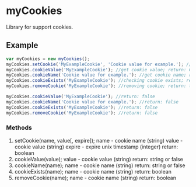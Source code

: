 # myCookies
Library for support cookies.

## Example
```JavaScript
var myCookies = new myCookies();
myCookies.setCookie('MyExampleCookie', 'Cookie value for example.'); //saving cookie on 24 hours; return: true
myCookies.cookieValue('MyExampleCookie'); //get cookie value; return: Cookie value for example.
myCookies.cookieName('Cookie value for example.'); //get cookie name; return: MyExampleCookie
myCookies.cookieExists('MyExampleCookie'); //checking cookie exists; return: true
myCookies.removeCookie('MyExampleCookie'); //removing cookie; return: true

myCookies.cookieValue('MyExampleCookie'); //return: false
myCookies.cookieName('Cookie value for example.'); //return: false
myCookies.cookieExists('MyExampleCookie'); //return: false
myCookies.removeCookie('MyExampleCookie'); //return: false
```

### Methods
1. setCookie(name, value[, expire]);
name - cookie name (string)
value - cookie value (string)
expire - expire unix timestamp (integer)
return: boolean
2. cookieValue(value);
value - cookie value (string)
return: string or false
3. cookieName(name);
name - cookie name (string)
return: string or false
4. cookieExists(name);
name - cookie name (string)
return: boolean
5. removeCookie(name);
name - cookie name (string)
return: boolean
